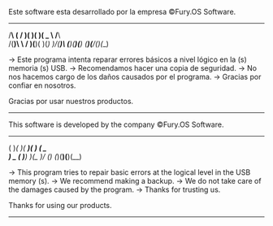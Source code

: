 Este software esta desarrollado por la empresa
©Fury.OS Software.

   __   _  _  __  __  ____    __   
  /__\ ( \/ )(  )(  )(  _ \  /__\  
 /(__)\ \  /  )(__)(  )(_) )/(__)\ 
(__)(__)(__) (______)(____/(__)(__)

-> Este programa intenta reparar errores básicos a nivel lógico en la (s) memoria (s) USB.
-> Recomendamos hacer una copia de seguridad.
-> No nos hacemos cargo de los daños causados por el programa.
-> Gracias por confiar en nosotros.


Gracias por usar nuestros productos.
___________________________________________________________________________________________________________________________________

This software is developed by the company
©Fury.OS Software.

 _   _  ____  __    ____ 
( )_( )( ___)(  )  (  _ \
 ) _ (  )__)  )(__  )___/
(_) (_)(____)(____)(__) 

-> This program tries to repair basic errors at the logical level in the USB memory (s).
-> We recommend making a backup.
-> We do not take care of the damages caused by the program.
-> Thanks for trusting us.


Thanks for using our products.
___________________________________________________________________________________________________________________________________
